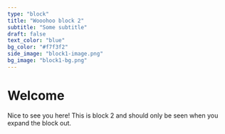 ```yaml
---
type: "block"
title: "Wooohoo block 2"
subtitle: "Some subtitle"
draft: false
text_color: "blue"
bg_color: "#f7f3f2"
side_image: "block1-image.png"
bg_image: "block1-bg.png"
---
```


# Welcome

Nice to see you here! This is block 2 and should
only be seen when you expand the block out.
